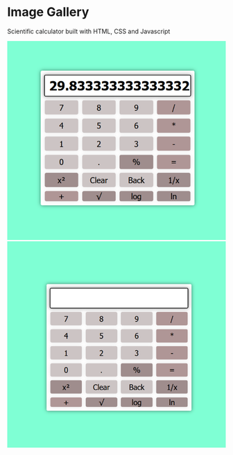 # Image Gallery

Scientific calculator built with HTML, CSS and Javascript

![alt text](./images/Screenshot%202024-03-30%20001233.png)
![alt text](./images/Screenshot%202024-03-30%20001200.png)

